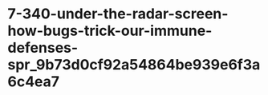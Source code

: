 # 7-340-under-the-radar-screen-how-bugs-trick-our-immune-defenses-spr_9b73d0cf92a54864be939e6f3a6c4ea7